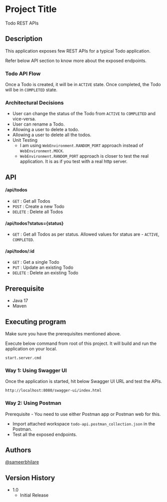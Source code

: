 # Project Title

Todo REST APIs

## Description

This application exposes few REST APIs for a typical Todo application.

Refer below API section to know more about the exposed endpoints.

### Todo API Flow
Once a Todo is created, it will be in `ACTIVE` state. Once completed, the Todo will be in `COMPLETED` state.

### Architectural Decisions
* User can change the status of the Todo from `ACTIVE` to `COMPLETED` and vice-versa.
* User can rename a Todo.
* Allowing a user to delete a todo.
* Allowing a user to delete all the todos.
* Unit Testing
  * I am using `WebEnvironment.RANDOM_PORT` approach instead of `WebEnvironment.MOCK`.
  * `WebEnvironment.RANDOM_PORT` approach is closer to test the real application. It is as if you test with a real http server. 

## API

#### /api/todos
* `GET` : Get all Todos
* `POST` : Create a new Todo
* `DELETE` : Delete all Todos

#### /api/todos?status={status}
* `GET` : Get all Todos as per status. Allowed values for status are - `ACTIVE`, `COMPLETED`.

#### /api/todos/:id
* `GET` : Get a single Todo
* `PUT` : Update an existing Todo
* `DELETE` : Delete an existing Todo

## Prerequisite
* Java 17
* Maven

## Executing program
Make sure you have the prerequisites mentioned above.

Execute below command from root of this project. It will build and run the application on your local.
```
start.server.cmd
```

### Way 1: Using Swagger UI

Once the application is started, hit below Swagger UI URL and test the APIs.
```
http://localhost:8080/swagger-ui/index.html
```

### Way 2: Using Postman
Prerequisite - You need to use either Postman app or Postman web for this.
* Import attached workspace `todo-api.postman_collection.json` in the Postman.
* Test all the exposed endpoints.

## Authors
[@sameerbhilare](https://github.com/sameerbhilare)

## Version History
* 1.0
    * Initial Release
